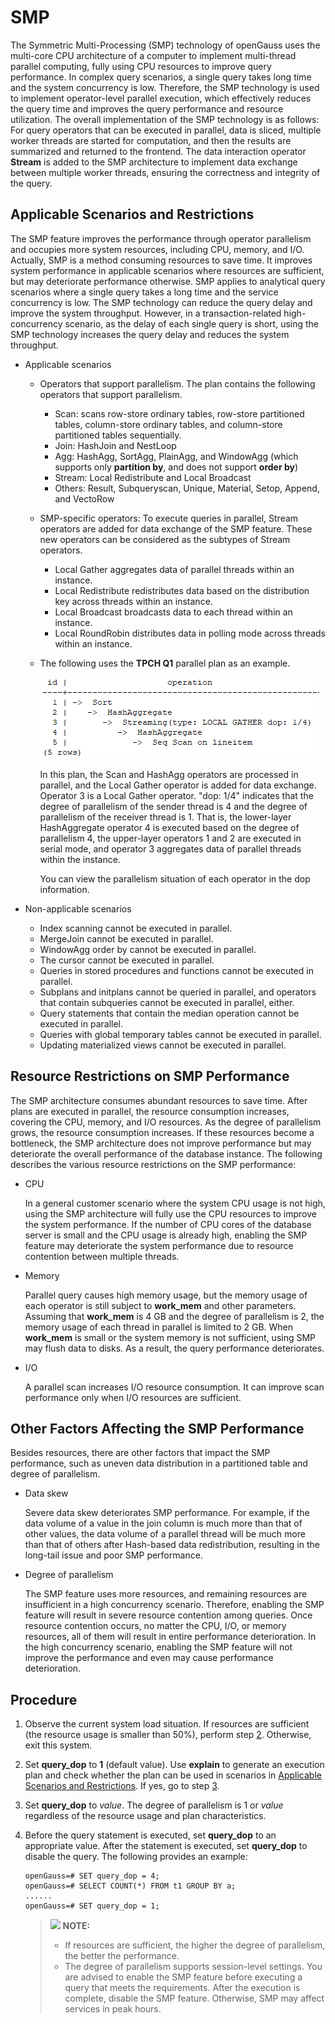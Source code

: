 # SMP<a name="EN-US_TOPIC_0000001225414549"></a>

The Symmetric Multi-Processing \(SMP\) technology of openGauss uses the multi-core CPU architecture of a computer to implement multi-thread parallel computing, fully using CPU resources to improve query performance. In complex query scenarios, a single query takes long time and the system concurrency is low. Therefore, the SMP technology is used to implement operator-level parallel execution, which effectively reduces the query time and improves the query performance and resource utilization. The overall implementation of the SMP technology is as follows: For query operators that can be executed in parallel, data is sliced, multiple worker threads are started for computation, and then the results are summarized and returned to the frontend. The data interaction operator  **Stream**  is added to the SMP architecture to implement data exchange between multiple worker threads, ensuring the correctness and integrity of the query.

## Applicable Scenarios and Restrictions<a name="section136321654121411"></a>

The SMP feature improves the performance through operator parallelism and occupies more system resources, including CPU, memory, and I/O. Actually, SMP is a method consuming resources to save time. It improves system performance in applicable scenarios where resources are sufficient, but may deteriorate performance otherwise. SMP applies to analytical query scenarios where a single query takes a long time and the service concurrency is low. The SMP technology can reduce the query delay and improve the system throughput. However, in a transaction-related high-concurrency scenario, as the delay of each single query is short, using the SMP technology increases the query delay and reduces the system throughput.

-   Applicable scenarios
    -   Operators that support parallelism. The plan contains the following operators that support parallelism.
        -   Scan: scans row-store ordinary tables, row-store partitioned tables, column-store ordinary tables, and column-store partitioned tables sequentially.
        -   Join: HashJoin and NestLoop
        -   Agg: HashAgg, SortAgg, PlainAgg, and WindowAgg \(which supports only  **partition by**, and does not support  **order by**\)
        -   Stream: Local Redistribute and Local Broadcast
        -   Others: Result, Subqueryscan, Unique, Material, Setop, Append, and VectoRow

    -   SMP-specific operators: To execute queries in parallel, Stream operators are added for data exchange of the SMP feature. These new operators can be considered as the subtypes of Stream operators.
        -   Local Gather aggregates data of parallel threads within an instance.
        -   Local Redistribute redistributes data based on the distribution key across threads within an instance.
        -   Local Broadcast broadcasts data to each thread within an instance.
        -   Local RoundRobin distributes data in polling mode across threads within an instance.

    -   The following uses the  **TPCH Q1**  parallel plan as an example.

         ![](figures/zh-cn_image_0000001156347657.png)

        In this plan, the Scan and HashAgg operators are processed in parallel, and the Local Gather operator is added for data exchange. Operator 3 is a Local Gather operator. "dop: 1/4" indicates that the degree of parallelism of the sender thread is 4 and the degree of parallelism of the receiver thread is 1. That is, the lower-layer HashAggregate operator 4 is executed based on the degree of parallelism 4, the upper-layer operators 1 and 2 are executed in serial mode, and operator 3 aggregates data of parallel threads within the instance.

        You can view the parallelism situation of each operator in the dop information.



-   Non-applicable scenarios
    -   Index scanning cannot be executed in parallel.
    -   MergeJoin cannot be executed in parallel.
    -   WindowAgg order by cannot be executed in parallel.
    -   The cursor cannot be executed in parallel.
    -   Queries in stored procedures and functions cannot be executed in parallel.
    -   Subplans and initplans cannot be queried in parallel, and operators that contain subqueries cannot be executed in parallel, either.
    -   Query statements that contain the median operation cannot be executed in parallel.
    -   Queries with global temporary tables cannot be executed in parallel.
    -   Updating materialized views cannot be executed in parallel.


## Resource Restrictions on SMP Performance<a name="section310105992016"></a>

The SMP architecture consumes abundant resources to save time. After plans are executed in parallel, the resource consumption increases, covering the CPU, memory, and I/O resources. As the degree of parallelism grows, the resource consumption increases. If these resources become a bottleneck, the SMP architecture does not improve performance but may deteriorate the overall performance of the database instance. The following describes the various resource restrictions on the SMP performance:

-   CPU

    In a general customer scenario where the system CPU usage is not high, using the SMP architecture will fully use the CPU resources to improve the system performance. If the number of CPU cores of the database server is small and the CPU usage is already high, enabling the SMP feature may deteriorate the system performance due to resource contention between multiple threads.


-   Memory

    Parallel query causes high memory usage, but the memory usage of each operator is still subject to  **work\_mem**  and other parameters. Assuming that  **work\_mem**  is 4 GB and the degree of parallelism is 2, the memory usage of each thread in parallel is limited to 2 GB. When  **work\_mem**  is small or the system memory is not sufficient, using SMP may flush data to disks. As a result, the query performance deteriorates.

-   I/O

    A parallel scan increases I/O resource consumption. It can improve scan performance only when I/O resources are sufficient.


## Other Factors Affecting the SMP Performance<a name="section190917443263"></a>

Besides resources, there are other factors that impact the SMP performance, such as uneven data distribution in a partitioned table and degree of parallelism.

-   Data skew

    Severe data skew deteriorates SMP performance. For example, if the data volume of a value in the join column is much more than that of other values, the data volume of a parallel thread will be much more than that of others after Hash-based data redistribution, resulting in the long-tail issue and poor SMP performance.

-   Degree of parallelism

    The SMP feature uses more resources, and remaining resources are insufficient in a high concurrency scenario. Therefore, enabling the SMP feature will result in severe resource contention among queries. Once resource contention occurs, no matter the CPU, I/O, or memory resources, all of them will result in entire performance deterioration. In the high concurrency scenario, enabling the SMP feature will not improve the performance and even may cause performance deterioration.


## Procedure<a name="section58511820192718"></a>

1.  Observe the current system load situation. If resources are sufficient \(the resource usage is smaller than 50%\), perform step  [2](#li1174421213171). Otherwise, exit this system.
2.  <a name="li1174421213171"></a>Set  **query\_dop**  to  **1**  \(default value\). Use  **explain**  to generate an execution plan and check whether the plan can be used in scenarios in  [Applicable Scenarios and Restrictions](#section136321654121411). If yes, go to step  [3](#li998191911172).
3.  <a name="li998191911172"></a>Set  **query\_dop**  to  _value_. The degree of parallelism is 1 or  _value_  regardless of the resource usage and plan characteristics.
4.  Before the query statement is executed, set  **query\_dop**  to an appropriate value. After the statement is executed, set  **query\_dop**  to disable the query. The following provides an example:

    ```
    openGauss=# SET query_dop = 4;
    openGauss=# SELECT COUNT(*) FROM t1 GROUP BY a;
    ......
    openGauss=# SET query_dop = 1;
    ```

    >![](public_sys-resources/icon-note.gif) **NOTE:**   
    >-   If resources are sufficient, the higher the degree of parallelism, the better the performance.  
    >-   The degree of parallelism supports session-level settings. You are advised to enable the SMP feature before executing a query that meets the requirements. After the execution is complete, disable the SMP feature. Otherwise, SMP may affect services in peak hours.  


